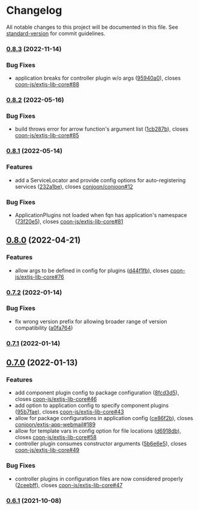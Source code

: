 # Changelog

All notable changes to this project will be documented in this file. See [standard-version](https://github.com/conventional-changelog/standard-version) for commit guidelines.

### [0.8.3](https://github.com/coon-js/extjs-lib-core/compare/v0.8.2...v0.8.3) (2022-11-14)


### Bug Fixes

* application breaks for controller plugin w/o args ([95940a0](https://github.com/coon-js/extjs-lib-core/commit/95940a086b190453e77a9a29817c2ba1ba66a5a6)), closes [coon-js/extjs-lib-core#88](https://github.com/coon-js/extjs-lib-core/issues/88)

### [0.8.2](https://github.com/coon-js/extjs-lib-core/compare/v0.8.1...v0.8.2) (2022-05-16)


### Bug Fixes

* build throws error for arrow function's argument list ([1cb287b](https://github.com/coon-js/extjs-lib-core/commit/1cb287b6cd1687577a0bc112079463ea91a1afdf)), closes [coon-js/extjs-lib-core#85](https://github.com/coon-js/extjs-lib-core/issues/85)

### [0.8.1](https://github.com/coon-js/extjs-lib-core/compare/v0.8.0...v0.8.1) (2022-05-14)


### Features

* add a ServiceLocator and provide config options for auto-registering services ([232a1be](https://github.com/coon-js/extjs-lib-core/commit/232a1be2ccbe647e174954b927627b2c9bbb0048)), closes [conjoon/conjoon#12](https://github.com/conjoon/conjoon/issues/12)


### Bug Fixes

* ApplicationPlugins not loaded when fqn has application's namespace ([73f20e5](https://github.com/coon-js/extjs-lib-core/commit/73f20e5fc2af42d706481e7bba57b70d0bd5b5e3)), closes [coon-js/extjs-lib-core#81](https://github.com/coon-js/extjs-lib-core/issues/81)

## [0.8.0](https://github.com/coon-js/extjs-lib-core/compare/v0.7.2...v0.8.0) (2022-04-21)


### Features

* allow args to be defined in config for plugins ([d44f1fb](https://github.com/coon-js/extjs-lib-core/commit/d44f1fbde8e930cc9183a918d26d190ebeb5a484)), closes [coon-js/extjs-lib-core#76](https://github.com/coon-js/extjs-lib-core/issues/76)

### [0.7.2](https://github.com/coon-js/extjs-lib-core/compare/v0.7.1...v0.7.2) (2022-01-14)


### Bug Fixes

* fix wrong version prefix for allowing broader range of version compatibility ([a0fa764](https://github.com/coon-js/extjs-lib-core/commit/a0fa764d934eb591e9230cbef5223ed7a33b8db4))

### [0.7.1](https://github.com/coon-js/extjs-lib-core/compare/v0.7.0...v0.7.1) (2022-01-14)

## [0.7.0](https://github.com/coon-js/extjs-lib-core/compare/v0.6.1...v0.7.0) (2022-01-13)


### Features

* add component plugin config to package configuration ([8fcd3d5](https://github.com/coon-js/extjs-lib-core/commit/8fcd3d5120e3f74afc19e304499b95a9fafaee8d)), closes [coon-js/extjs-lib-core#46](https://github.com/coon-js/extjs-lib-core/issues/46)
* add option to application config to specify component plugins ([95b7fae](https://github.com/coon-js/extjs-lib-core/commit/95b7fae5cd672f2571bdd7c46f20001be65d91e1)), closes [coon-js/extjs-lib-core#43](https://github.com/coon-js/extjs-lib-core/issues/43)
* allow for package configurations in application config ([ce86f2b](https://github.com/coon-js/extjs-lib-core/commit/ce86f2bfecaba24ef198c0c83c187583b0fb0dd1)), closes [conjoon/extjs-app-webmail#189](https://github.com/conjoon/extjs-app-webmail/issues/189)
* allow for template vars in config option for file locations ([d6918db](https://github.com/coon-js/extjs-lib-core/commit/d6918dbdd469f379045d33208da73b23dcdb9fd7)), closes [coon-js/extjs-lib-core#58](https://github.com/coon-js/extjs-lib-core/issues/58)
* controller plugin consumes constructor arguments ([5b6e6e5](https://github.com/coon-js/extjs-lib-core/commit/5b6e6e5570115c3ff063a2bc5540baa9fd63fabc)), closes [coon-js/extjs-lib-core#49](https://github.com/coon-js/extjs-lib-core/issues/49)


### Bug Fixes

* controller plugins in configuration files are now considered properly ([2ceebff](https://github.com/coon-js/extjs-lib-core/commit/2ceebffbf656e864e034ae18237a5a4d1418a5c0)), closes [coon-js/extjs-lib-core#47](https://github.com/coon-js/extjs-lib-core/issues/47)

### [0.6.1](https://github.com/coon-js/extjs-lib-core/compare/v0.6.0...v0.6.1) (2021-10-08)
